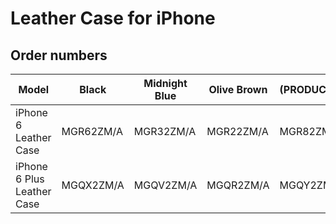 # Leather Case for iPhone

## Order numbers

| Model | Black | Midnight Blue | Olive Brown | (PRODUCT)RED | Soft Pink |
|-------|-----|-----|-----|-----|-----|
| iPhone 6 Leather Case | MGR62ZM/A | MGR32ZM/A | MGR22ZM/A | MGR82ZM/A | MGR52ZM/A |
| iPhone 6 Plus Leather Case | MGQX2ZM/A | MGQV2ZM/A | MGQR2ZM/A | MGQY2ZM/A | MGQW2ZM/A |
